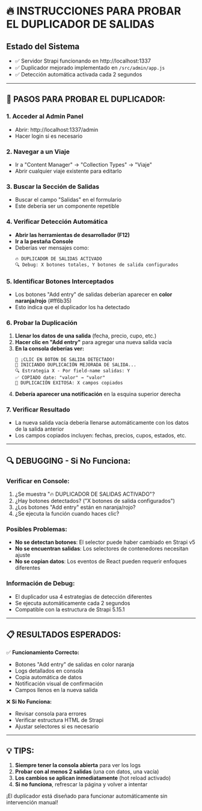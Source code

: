 # 🔥 INSTRUCCIONES PARA PROBAR EL DUPLICADOR DE SALIDAS

## Estado del Sistema
- ✅ Servidor Strapi funcionando en http://localhost:1337
- ✅ Duplicador mejorado implementado en `/src/admin/app.js`
- ✅ Detección automática activada cada 2 segundos

---

## 🚀 PASOS PARA PROBAR EL DUPLICADOR:

### 1. Acceder al Admin Panel
- Abrir: http://localhost:1337/admin
- Hacer login si es necesario

### 2. Navegar a un Viaje
- Ir a "Content Manager" → "Collection Types" → "Viaje"
- Abrir cualquier viaje existente para editarlo

### 3. Buscar la Sección de Salidas
- Buscar el campo "Salidas" en el formulario
- Este debería ser un componente repetible

### 4. Verificar Detección Automática
- **Abrir las herramientas de desarrollador (F12)**
- **Ir a la pestaña Console**
- Deberías ver mensajes como:
  ```
  🔥 DUPLICADOR DE SALIDAS ACTIVADO
  🔍 Debug: X botones totales, Y botones de salida configurados
  ```

### 5. Identificar Botones Interceptados
- Los botones "Add entry" de salidas deberían aparecer en **color naranja/rojo** (#ff6b35)
- Esto indica que el duplicador los ha detectado

### 6. Probar la Duplicación
1. **Llenar los datos de una salida** (fecha, precio, cupo, etc.)
2. **Hacer clic en "Add entry"** para agregar una nueva salida vacía
3. **En la consola deberías ver:**
   ```
   🚀 ¡CLIC EN BOTÓN DE SALIDA DETECTADO!
   🔄 INICIANDO DUPLICACIÓN MEJORADA DE SALIDA...
   🔍 Estrategia X - Por field-name salidas: Y
   ✅ COPIADO date: "valor" → "valor"
   🎉 DUPLICACIÓN EXITOSA: X campos copiados
   ```
4. **Debería aparecer una notificación** en la esquina superior derecha

### 7. Verificar Resultado
- La nueva salida vacía debería llenarse automáticamente con los datos de la salida anterior
- Los campos copiados incluyen: fechas, precios, cupos, estados, etc.

---

## 🔍 DEBUGGING - Si No Funciona:

### Verificar en Console:
1. ¿Se muestra "🔥 DUPLICADOR DE SALIDAS ACTIVADO"?
2. ¿Hay botones detectados? ("X botones de salida configurados")
3. ¿Los botones "Add entry" están en naranja/rojo?
4. ¿Se ejecuta la función cuando haces clic?

### Posibles Problemas:
- **No se detectan botones**: El selector puede haber cambiado en Strapi v5
- **No se encuentran salidas**: Los selectores de contenedores necesitan ajuste
- **No se copian datos**: Los eventos de React pueden requerir enfoques diferentes

### Información de Debug:
- El duplicador usa 4 estrategias de detección diferentes
- Se ejecuta automáticamente cada 2 segundos
- Compatible con la estructura de Strapi 5.15.1

---

## 📋 RESULTADOS ESPERADOS:

✅ **Funcionamiento Correcto:**
- Botones "Add entry" de salidas en color naranja
- Logs detallados en consola
- Copia automática de datos
- Notificación visual de confirmación
- Campos llenos en la nueva salida

❌ **Si No Funciona:**
- Revisar consola para errores
- Verificar estructura HTML de Strapi
- Ajustar selectores si es necesario

---

## 💡 TIPS:

1. **Siempre tener la consola abierta** para ver los logs
2. **Probar con al menos 2 salidas** (una con datos, una vacía)
3. **Los cambios se aplican inmediatamente** (hot reload activado)
4. **Si no funciona**, refrescar la página y volver a intentar

¡El duplicador está diseñado para funcionar automáticamente sin intervención manual!